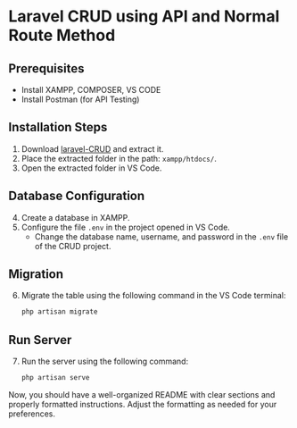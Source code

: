 # Laravel CRUD using API and Normal Route Method

## Prerequisites
- Install XAMPP, COMPOSER, VS CODE
- Install Postman (for API Testing)

## Installation Steps
1. Download [laravel-CRUD](git@github.com:Ashwin-Anil/laravel-CRUD.git) and extract it.
2. Place the extracted folder in the path: `xampp/htdocs/`.
3. Open the extracted folder in VS Code.

## Database Configuration
4. Create a database in XAMPP.
5. Configure the file `.env` in the project opened in VS Code.
    - Change the database name, username, and password in the `.env` file of the CRUD project.

## Migration
6. Migrate the table using the following command in the VS Code terminal:
    ```bash
    php artisan migrate
    ```

## Run Server
7. Run the server using the following command:
    ```bash
    php artisan serve
    ```

Now, you should have a well-organized README with clear sections and properly formatted instructions. Adjust the formatting as needed for your preferences.
